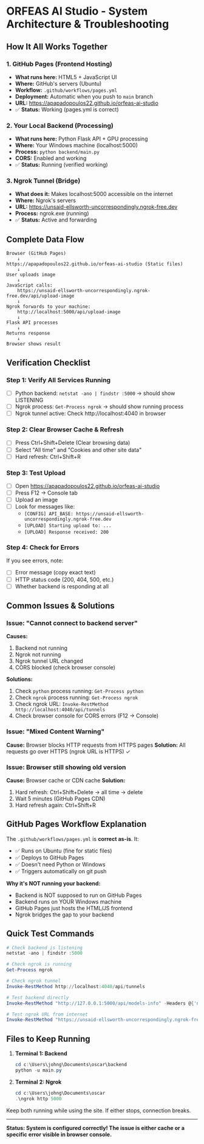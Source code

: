 # ORFEAS AI Studio - System Architecture & Troubleshooting

## How It All Works Together

### 1. GitHub Pages (Frontend Hosting)

- **What runs here:** HTML5 + JavaScript UI
- **Where:** GitHub's servers (Ubuntu)
- **Workflow:** `.github/workflows/pages.yml`
- **Deployment:** Automatic when you push to `main` branch
- **URL:** https://apapadopoulos22.github.io/orfeas-ai-studio
- ✅ **Status:** Working (pages.yml is correct)

### 2. Your Local Backend (Processing)

- **What runs here:** Python Flask API + GPU processing
- **Where:** Your Windows machine (localhost:5000)
- **Process:** `python backend/main.py`
- **CORS:** Enabled and working
- ✅ **Status:** Running (verified working)

### 3. Ngrok Tunnel (Bridge)

- **What does it:** Makes localhost:5000 accessible on the internet
- **Where:** Ngrok's servers
- **URL:** https://unsaid-ellsworth-uncorrespondingly.ngrok-free.dev
- **Process:** ngrok.exe (running)
- ✅ **Status:** Active and forwarding

## Complete Data Flow

```
Browser (GitHub Pages)
    ↓
https://apapadopoulos22.github.io/orfeas-ai-studio (Static files)
    ↓
User uploads image
    ↓
JavaScript calls:
    https://unsaid-ellsworth-uncorrespondingly.ngrok-free.dev/api/upload-image
    ↓
Ngrok forwards to your machine:
    http://localhost:5000/api/upload-image
    ↓
Flask API processes
    ↓
Returns response
    ↓
Browser shows result
```

## Verification Checklist

### Step 1: Verify All Services Running

- [ ] Python backend: `netstat -ano | findstr :5000` → should show LISTENING
- [ ] Ngrok process: `Get-Process ngrok` → should show running process
- [ ] Ngrok tunnel active: Check http://localhost:4040 in browser

### Step 2: Clear Browser Cache & Refresh

- [ ] Press Ctrl+Shift+Delete (Clear browsing data)
- [ ] Select "All time" and "Cookies and other site data"
- [ ] Hard refresh: Ctrl+Shift+R

### Step 3: Test Upload

- [ ] Open https://apapadopoulos22.github.io/orfeas-ai-studio
- [ ] Press F12 → Console tab
- [ ] Upload an image
- [ ] Look for messages like:
  - `[CONFIG] API_BASE: https://unsaid-ellsworth-uncorrespondingly.ngrok-free.dev`
  - `[UPLOAD] Starting upload to: ...`
  - `[UPLOAD] Response received: 200`

### Step 4: Check for Errors

If you see errors, note:

- [ ] Error message (copy exact text)
- [ ] HTTP status code (200, 404, 500, etc.)
- [ ] Whether backend is responding at all

## Common Issues & Solutions

### Issue: "Cannot connect to backend server"

**Causes:**

1. Backend not running
2. Ngrok not running
3. Ngrok tunnel URL changed
4. CORS blocked (check browser console)

**Solutions:**

1. Check `python` process running: `Get-Process python`
2. Check `ngrok` process running: `Get-Process ngrok`
3. Check ngrok URL: `Invoke-RestMethod http://localhost:4040/api/tunnels`
4. Check browser console for CORS errors (F12 → Console)

### Issue: "Mixed Content Warning"

**Cause:** Browser blocks HTTP requests from HTTPS pages
**Solution:** All requests go over HTTPS (ngrok URL is HTTPS) ✓

### Issue: Browser still showing old version

**Cause:** Browser cache or CDN cache
**Solution:**

1. Hard refresh: Ctrl+Shift+Delete → all time → delete
2. Wait 5 minutes (GitHub Pages CDN)
3. Hard refresh again: Ctrl+Shift+R

## GitHub Pages Workflow Explanation

The `.github/workflows/pages.yml` is **correct as-is**. It:

- ✅ Runs on Ubuntu (fine for static files)
- ✅ Deploys to GitHub Pages
- ✅ Doesn't need Python or Windows
- ✅ Triggers automatically on git push

**Why it's NOT running your backend:**

- Backend is NOT supposed to run on GitHub Pages
- Backend runs on YOUR Windows machine
- GitHub Pages just hosts the HTML/JS frontend
- Ngrok bridges the gap to your backend

## Quick Test Commands

```powershell
# Check backend is listening
netstat -ano | findstr :5000

# Check ngrok is running
Get-Process ngrok

# Check ngrok tunnel
Invoke-RestMethod http://localhost:4040/api/tunnels

# Test backend directly
Invoke-RestMethod "http://127.0.0.1:5000/api/models-info" -Headers @{'ngrok-skip-browser-warning'='true'}

# Test ngrok URL from internet
Invoke-RestMethod "https://unsaid-ellsworth-uncorrespondingly.ngrok-free.dev/api/models-info" -Headers @{'ngrok-skip-browser-warning'='true'}
```

## Files to Keep Running

1. **Terminal 1: Backend**

   ```powershell
   cd c:\Users\johng\Documents\oscar\backend
   python -u main.py
   ```

2. **Terminal 2: Ngrok**

   ```powershell
   cd c:\Users\johng\Documents\oscar
   .\ngrok http 5000
   ```

Keep both running while using the site. If either stops, connection breaks.

---

**Status: System is configured correctly! The issue is either cache or a specific error visible in browser console.**

